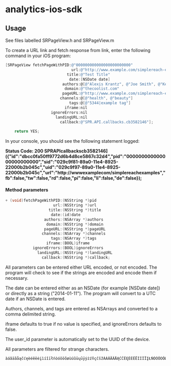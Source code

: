analytics-ios-sdk
=================

## Usage

See files labelled SRPageView.h and SRPageView.m

To create a URL link and fetch response from link, enter the following command in your iOS program: 

```objective-c
[SRPageView fetchPageWithPID:@"000000000000000000000000"
                             url:@"http://www.example.com/simplereach-examples"
                           title:@"Test Title"
                            date:[NSDate date]
                         authors:@[@"Alexis Krantz", @"Joe Smith", @"Kent Brockman"]
                          domain:@"thecoolist.com"
                         pageURL:@"http://www.example.com/simplereach-examples"
                        channels:@[@"health", @"beauty"]
                            tags:@[@"5344|example tag"]
                          iframe:nil
                    ignoreErrors:nil
                      landingURL:nil
                        callback:@"SPR.API.callbacks.cb3582146"];
    
    return YES;
```

In your console, you should see the following statement logged:

**Status Code: 200
 SPRAPIcallbackscb3582146]({"id":"dbcc0fa50ff9772d6b4d8ce5867c32d4","pid":"000000000000000000000000","sid":"029c9f81-89a0-11e4-8925-22000b2b045c","uid":"029c9f97-89a0-11e4-8925-22000b2b045c","url":"http://wwwexamplecom/simplereachexamples","fb":false,"tw":false,"rd":false,"pi":false,"li":false,"de":false});**

#### Method parameters

```objective-c
+ (void)fetchPageWithPID:(NSString *)pid
                     url:(NSString *)url
                   title:(NSString *)title
                    date:(id)date
                 authors:(NSArray *)authors
                  domain:(NSString *)domain
                 pageURL:(NSString *)pageURL
                channels:(NSArray *)channels
                    tags:(NSArray *)tags
                  iframe:(BOOL)iframe
            ignoreErrors:(BOOL)ignoreErrors
              landingURL:(NSString *)landingURL
                callback:(NSString *)callback;
```

All parameters can be entered either URL encoded, or not encoded. The program will check to see if the strings are encoded and encode them if necessary.

The date can be entered either as an NSDate (for example [NSDate date]) or directly as a string ("2014-01-11"). The program will convert to a UTC date if an NSDate is entered.

Authors, channels, and tags are entered as NSArrays and converted to a comma delimited string.

iframe defaults to true if no value is specified, and ignoreErrors defaults to false.

The user_id parameter is automatically set to the UUID of the device.

All parameters are filtered for strange characters. 

```objective-c 
àáâäãåąčćęèéêëėįìíîïłńòóôöõøùúûüųūÿýżźñçčšžÀÁÂÄÃÅĄĆČĖĘÈÉÊËÌÍÎÏĮŁŃÒÓÔÖÕØÙÚÛÜŲŪŸÝŻŹÑßÇŒÆČŠŽ∂ð
```


